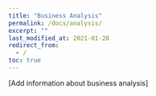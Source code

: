 ```yaml
---
title: "Business Analysis"
permalink: /docs/analysis/
excerpt: ""
last_modified_at: 2021-01-28
redirect_from:
  - /
toc: true
---
```


[Add information about business analysis]
